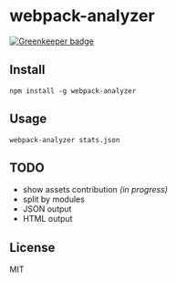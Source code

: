 # webpack-analyzer

[![Greenkeeper badge](https://badges.greenkeeper.io/crudo/webpack-analyzer.svg)](https://greenkeeper.io/)

## Install

```
npm install -g webpack-analyzer
```

## Usage

```
webpack-analyzer stats.json
```

## TODO

* show assets contribution _(in progress)_
* split by modules
* JSON output
* HTML output


## License

MIT